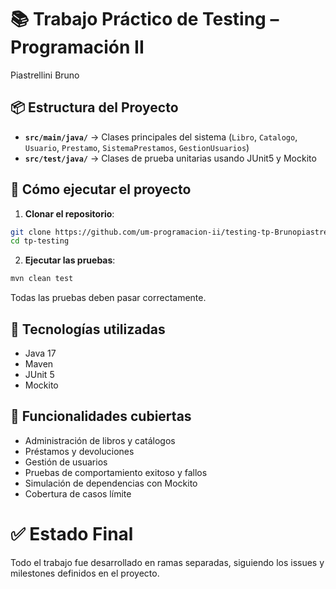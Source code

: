 # 📚 Trabajo Práctico de Testing – Programación II
Piastrellini Bruno 
## 📦 Estructura del Proyecto

- **`src/main/java/`** → Clases principales del sistema (`Libro`, `Catalogo`, `Usuario`, `Prestamo`, `SistemaPrestamos`, `GestionUsuarios`)
- **`src/test/java/`** → Clases de prueba unitarias usando JUnit5 y Mockito

## 🚀 Cómo ejecutar el proyecto

1. **Clonar el repositorio**:

```bash
git clone https://github.com/um-programacion-ii/testing-tp-Brunopiastre.git
cd tp-testing
```

2. **Ejecutar las pruebas**:

```bash
mvn clean test
```

Todas las pruebas deben pasar correctamente.

## 🔧 Tecnologías utilizadas

- Java 17
- Maven
- JUnit 5
- Mockito

## 🎯 Funcionalidades cubiertas

- Administración de libros y catálogos
- Préstamos y devoluciones
- Gestión de usuarios
- Pruebas de comportamiento exitoso y fallos
- Simulación de dependencias con Mockito
- Cobertura de casos límite

# ✅ Estado Final

Todo el trabajo fue desarrollado en ramas separadas, siguiendo los issues y milestones definidos en el proyecto.
